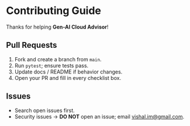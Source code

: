 # Contributing Guide

Thanks for helping **Gen-AI Cloud Advisor**!

## Pull Requests
1. Fork and create a branch from `main`.
2. Run `pytest`; ensure tests pass.
3. Update docs / README if behavior changes.
4. Open your PR and fill in every checklist box.

## Issues
* Search open issues first.
* Security issues → **DO NOT** open an issue; email vishal.im@gmail.com.
